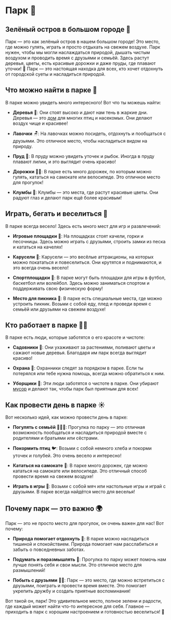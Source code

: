 # Парк 🌳

## Зелёный остров в большом городе 🌆
Парк — это как зелёный остров в нашем большом городе! Это место, где можно гулять, играть и просто отдыхать на свежем воздухе. Парк нужен, чтобы мы могли наслаждаться природой, дышать чистым воздухом и проводить время с друзьями и семьёй. Здесь растут деревья, цветы, есть красивые дорожки и даже пруды, где плавают уточки! 🦆 Парк — это настоящая находка для всех, кто хочет отдохнуть от городской суеты и насладиться природой.

## Что можно найти в парке 🌼
В парке можно увидеть много интересного! Вот что ты можешь найти:

- **Деревья** 🌳: Они стоят высоко и дают нам тень в жаркие дни. Деревья — это [дом](house.md) для многих птиц и насекомых. Они делают воздух чище и красивее!
  
- **Лавочки** 🪑: На лавочках можно посидеть, отдохнуть и пообщаться с друзьями. Это отличное место, чтобы насладиться видом на природу.

- **Пруд** 🦆: В пруду можно увидеть уточек и рыбок. Иногда в пруду плавают лилии, и это выглядит очень красиво!

- **Дорожки** 🚶‍♂️: В парке есть много дорожек, по которым можно гулять, кататься на самокате или велосипеде. Это отличное место для прогулок!

- **Клумбы** 🌸: Клумбы — это места, где растут красивые цветы. Они радуют глаз и делают парк ещё более красивым!

## Играть, бегать и веселиться 🎉
В парке всегда весело! Здесь есть много мест для игр и развлечений:

- **Игровые площадки** 🛝: На площадках стоят качели, горки и песочницы. Здесь можно играть с друзьями, строить замки из песка и кататься на качелях!

- **Карусели** 🎠: Карусели — это весёлые аттракционы, на которых можно покататься и повеселиться. Они крутятся и поднимаются, и это всегда очень весело!

- **Спортплощадки** 🏀: В парке могут быть площадки для игры в футбол, баскетбол или волейбол. Здесь можно заниматься спортом и поддерживать свою физическую форму!

- **Место для пикника** 🍉: В парке есть специальные места, где можно устроить пикник. Возьми с собой еду, плед и проведи время с семьёй или друзьями на свежем воздухе!

## Кто работает в парке 👷‍♂️
В парке есть люди, которые заботятся о его красоте и чистоте:

- **Садовники** 🌱: Они ухаживают за растениями, поливают цветы и сажают новые деревья. Благодаря им парк всегда выглядит красиво!

- **Охрана** 🚓: Охранники следят за порядком в парке. Если ты потерялся или тебе нужна помощь, всегда можно обратиться к ним.

- **Уборщики** 🧹: Эти люди заботятся о чистоте в парке. Они убирают [мусор](garbage.md) и делают так, чтобы парк был приятным для всех!

## Как провести день в парке ☀️
Вот несколько идей, как можно провести день в парке:

- **Погулять с семьёй** 👨‍👩‍👧: Прогулка по парку — это отличная возможность пообщаться и насладиться природой вместе с родителями и братьями или сёстрами.

- **Покормить птиц** 🐦: Возьми с собой немного хлеба и покорми уточек и голубей. Это очень весело и интересно!

- **Кататься на самокате** 🛴: В парке много дорожек, где можно кататься на самокате или велосипеде. Это отличный способ провести время на свежем воздухе!

- **Играть в игры** 🎲: Возьми с собой мяч или настольные игры и играй с друзьями. В парке всегда найдётся место для веселья!

## Почему парк — это важно 🌍
Парк — это не просто место для прогулок, он очень важен для нас! Вот почему:

- **Природа помогает отдохнуть** 🌿: В парке можно насладиться тишиной и спокойствием. Природа помогает нам расслабиться и забыть о повседневных заботах.

- **Подумать и поразмышлять** 💭: Прогулка по парку может помочь нам лучше понять себя и свои мысли. Это отличное место для размышлений!

- **Побыть с друзьями** 👯‍♂️: Парк — это место, где можно встретиться с друзьями, поиграть и провести время вместе. Это помогает укрепить дружбу и создать приятные воспоминания!

Вот такой он, парк! Это удивительное место, полное зелени и радости, где каждый может найти что-то интересное для себя. Главное — приходить в парк с хорошим настроением и готовностью веселиться! 🌟
